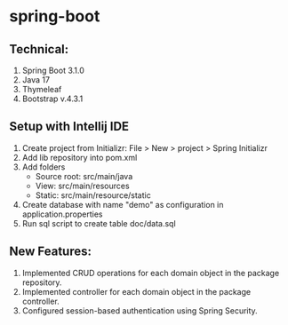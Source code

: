 # spring-boot
## Technical:

1. Spring Boot 3.1.0
2. Java 17
3. Thymeleaf
4. Bootstrap v.4.3.1

## Setup with Intellij IDE
1. Create project from Initializr: File > New > project > Spring Initializr
2. Add lib repository into pom.xml
3. Add folders
    - Source root: src/main/java
    - View: src/main/resources
    - Static: src/main/resource/static
4. Create database with name "demo" as configuration in application.properties
5. Run sql script to create table doc/data.sql

## New Features:
1. Implemented CRUD operations for each domain object in the package repository.
2. Implemented controller for each domain object in the package controller.
3. Configured session-based authentication using Spring Security.